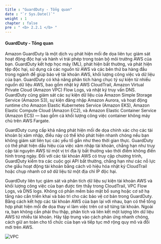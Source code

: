 ```yaml
---
title : "GuardDuty - Tổng quan"
date : "`r Sys.Date()`"
weight : 1
chapter : false
pre : " <b> 2.2.1 </b> "
---
```



#### GuardDuty - Tổng quan
Amazon GuardDuty là một dịch vụ phát hiện mối đe dọa liên tục giám sát hoạt động độc hại và hành vi trái phép trong toàn bộ môi trường AWS của bạn. GuardDuty kết hợp học máy (ML), phát hiện bất thường, và phát hiện tệp độc hại, sử dụng cả các nguồn từ AWS và các bên thứ ba hàng đầu trong ngành để giúp bảo vệ tài khoản AWS, khối lượng công việc và dữ liệu của bạn. GuardDuty có khả năng phân tích hàng chục tỷ sự kiện từ nhiều nguồn dữ liệu AWS, bao gồm nhật ký AWS CloudTrail, Amazon Virtual Private Cloud (Amazon VPC) Flow Logs, và nhật ký truy vấn DNS. GuardDuty cũng giám sát các sự kiện dữ liệu của Amazon Simple Storage Service (Amazon S3), sự kiện đăng nhập Amazon Aurora, và hoạt động runtime cho Amazon Elastic Kubernetes Service (Amazon EKS), Amazon Elastic Compute Cloud (Amazon EC2), và Amazon Elastic Container Service (Amazon ECS) — bao gồm cả khối lượng công việc container không máy chủ trên AWS Fargate.

GuardDuty cung cấp khả năng phát hiện mối đe dọa chính xác cho các tài khoản bị xâm nhập, điều này có thể khó phát hiện nhanh chóng nếu bạn không giám sát liên tục các yếu tố gần như theo thời gian thực. GuardDuty có thể phát hiện dấu hiệu của việc xâm nhập tài khoản, chẳng hạn như truy cập tài nguyên AWS từ một vị trí địa lý bất thường vào thời điểm không điển hình trong ngày. Đối với các tài khoản AWS có truy cập chương trình, GuardDuty kiểm tra các cuộc gọi API bất thường, chẳng hạn như các nỗ lực che giấu hoạt động tài khoản bằng cách vô hiệu hóa nhật ký CloudTrail hoặc chụp nhanh cơ sở dữ liệu từ một địa chỉ IP độc hại.

GuardDuty liên tục giám sát và phân tích dữ liệu sự kiện tài khoản AWS và khối lượng công việc của bạn được tìm thấy trong CloudTrail, VPC Flow Logs, và DNS logs. Không có phần mềm bảo mật bổ sung hoặc cơ sở hạ tầng nào cần triển khai và bảo trì cho các bảo vệ cơ bản trong GuardDuty. Bằng cách kết hợp các tài khoản AWS của bạn lại với nhau, bạn có thể tổng hợp phát hiện mối đe dọa thay vì làm việc trên cơ sở từng tài khoản. Ngoài ra, bạn không cần phải thu thập, phân tích và liên kết một lượng lớn dữ liệu AWS từ nhiều tài khoản. Hãy tập trung vào cách phản ứng nhanh chóng, cách giữ an toàn cho tổ chức của bạn và tiếp tục mở rộng quy mô và đổi mới trên AWS.

![VPC](/images/2/2.2-Amazon-GuardDuty/2.2.1-GuardDuty-Overview/s1.png)